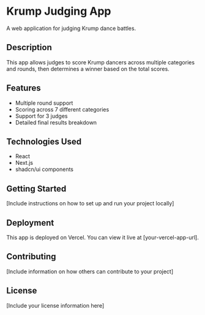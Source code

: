 # Krump Judging App

A web application for judging Krump dance battles.

## Description

This app allows judges to score Krump dancers across multiple categories and rounds, then determines a winner based on the total scores.

## Features

- Multiple round support
- Scoring across 7 different categories
- Support for 3 judges
- Detailed final results breakdown

## Technologies Used

- React
- Next.js
- shadcn/ui components

## Getting Started

[Include instructions on how to set up and run your project locally]

## Deployment

This app is deployed on Vercel. You can view it live at [your-vercel-app-url].

## Contributing

[Include information on how others can contribute to your project]

## License

[Include your license information here]
